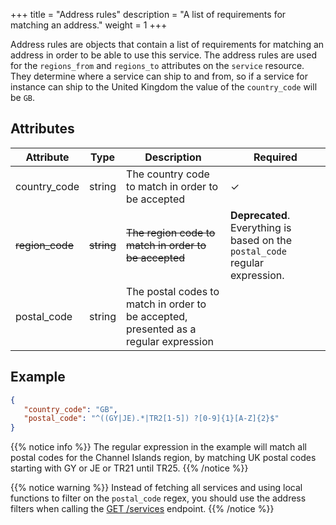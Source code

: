 +++
title = "Address rules"
description = "A list of requirements for matching an address."
weight = 1
+++

Address rules are objects that contain a list of requirements for matching an address in order to be able to use this service.
The address rules are used for the `regions_from` and `regions_to` attributes on the `service` resource.
They determine where a service can ship to and from, so if a service for instance can ship to the United Kingdom the value of the `country_code` will be `GB`.

## Attributes

Attribute     | Type   | Description                                                                          | Required
--------------|--------|--------------------------------------------------------------------------------------|---------
country_code  | string | The country code to match in order to be accepted                                    | ✓
~~region_code~~ | ~~string~~ | ~~The region code to match in order to be accepted~~                           | **Deprecated**. Everything is based on the `postal_code` regular expression.
postal_code   | string | The postal codes to match in order to be accepted, presented as a regular expression |

## Example

```json
{
   "country_code": "GB",
   "postal_code": "^((GY|JE).*|TR2[1-5]) ?[0-9]{1}[A-Z]{2}$"
}
```

{{% notice info %}}
The regular expression in the example will match all postal codes for the Channel Islands region, by matching UK postal codes starting with GY or JE or TR21 until TR25.
{{% /notice %}}

{{% notice warning %}}
Instead of fetching all services and using local functions to filter on the `postal_code` regex, you should use the address filters when calling the [GET /services](https://api-specification.myparcel.com/#tag/Services/paths/~1services/get) endpoint.
{{% /notice %}}
